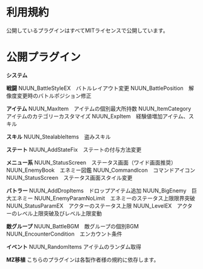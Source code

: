 # 利用規約
公開しているプラグインはすべてMITライセンスで公開しています。

# 公開プラグイン
<b>システム</b>

<b>戦闘</b>
  NUUN_BattleStyleEX　バトルレイアウト変更
  NUUN_BattlePosition　解像度変更時のバトルポジション修正
  
<b>アイテム</b>
NUUN_MaxItem　アイテムの個別最大所持数
NUUN_ItemCategory　アイテムのカテゴリーカスタマイズ
NUUN_ExpItem　経験値増加アイテム、スキル

<b>スキル</b>
NUUN_StealableItems　盗みスキル

<b>ステート</b>
NUUN_AddStateFix　ステートの付与方法変更

<b>メニュー系</b>
NUUN_StatusScreen　ステータス画面（ワイド画面推奨）
NUUN_EnemyBook　エネミー図鑑
NUUN_CommandIcon　コマンドアイコン
NUUN_StatusScreen　ステータス画面スタイル変更


<b>バトラー</b>
NUUN_AddDropItems　ドロップアイテム追加
NUUN_BigEnemy　巨大エネミー
NUUN_EnemyParamNoLimit　エネミーのステータス上限限界突破
NUUN_StatusParamEX　アクターのステータス上限
NUUN_LevelEX　アクターのレベル上限突破及びレベル上限変動

<b>敵グループ</b>
NUUN_BattleBGM　敵グループの個別BGM
NUUN_EncounterCondition　エンカウント条件

<b>イベント</b>
NUUN_RandomItems  アイテムのランダム取得

<b>MZ移植</b>
こちらのプラグインは各製作者様の規約に依存します。
